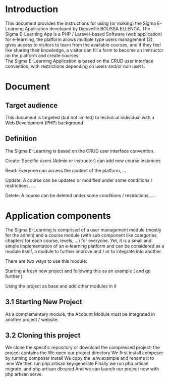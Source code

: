 # Introduction #
This document provides the instructions for using (or making) the Sigma E-Learning Application developed by Dieuveille BOUSSA ELLENGA. 
The Sigma E-Learning App is a PHP / Laravel-based Software (web application) for e-learning, the platform allows multiple type users management (2), gives access to visitors to learn from the available courses, and if they feel like sharing their knowledge, a visitor can fill a form to become an instructor on the platform and create courses.  
The Sigma E-Learning Application is based on the CRUD user interface convention, with restrictions depending on users and/or non users.  



# Document #

## Target audience ##

This document is targeted (but not limited) to technical individual with a Web Development (PHP) background 


## Definition ##

The Sigma E-Learning is based on the CRUD user interface convention.  

Create: Specific users (Admin or instructor) can add new course instances 


Read: Everyone can access the content of the platform, … 

Update: A course can be updated or modified under some conditions / restrictions, ...  

Delete: A course can be deleted under some conditions / restrictions, ...   



# Application components #

The Sigma E-Learning is comprised of a user management module (mostly for the admin) and a course module (with sub component like categories, chapters for each course, levels, ...) for everyone.
Yet, it is a small and simple implementation of an e-learning platform and can be considered as a module itself, a module to further improve and / or to integrate into another. 

There are two ways to use this module:  

Starting a fresh new project and following this as an example ( and go further )     

Using the project as base and add other modules in it   


## 3.1 Starting New Project ##   

As a complementary module, the Account Module must be integrated in another project / website. 
    


## 3.2 Cloning this project ## 

We clone the specific repository or download the compressed project; the project contains the 
We open our project directory
We first install composer by running  composer install
We copy the  .env.example and rename it to  .env 
We then run  php artisan key:generate 
Finally we run  php artisan migrate. and  php artisan db:seed
And we can launch our project now with  php artisan serve.




